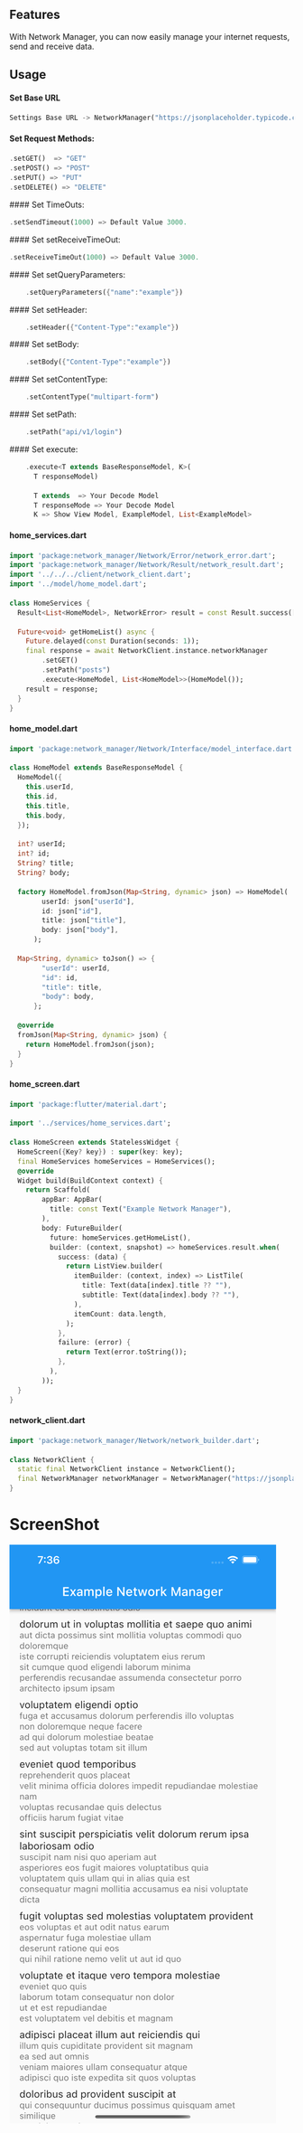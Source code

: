 
## Features

With Network Manager, you can now easily manage your internet requests, send and receive data.


## Usage

#### Set Base URL
```dart
Settings Base URL -> NetworkManager("https://jsonplaceholder.typicode.com/",debugMode: true);
```

#### Set Request Methods: 
```dart
.setGET()  => "GET"
.setPOST() => "POST"
.setPUT() => "PUT"
.setDELETE() => "DELETE"
```
#### Set TimeOuts: 
```dart
.setSendTimeout(1000) => Default Value 3000.
```

#### Set setReceiveTimeOut: 
```dart
.setReceiveTimeOut(1000) => Default Value 3000.
```
#### Set setQueryParameters: 
```dart
    .setQueryParameters({"name":"example"})
```
#### Set setHeader: 
```dart
    .setHeader({"Content-Type":"example"})
```
#### Set setBody: 
```dart
    .setBody({"Content-Type":"example"})
```
#### Set setContentType: 
```dart
    .setContentType("multipart-form")
```
#### Set setPath: 
```dart
    .setPath("api/v1/login")
```
#### Set execute: 
```dart
    .execute<T extends BaseResponseModel, K>(
      T responseModel)

      T extends  => Your Decode Model
      T responseMode => Your Decode Model
      K => Show View Model, ExampleModel, List<ExampleModel>
```

#### home_services.dart
```dart
import 'package:network_manager/Network/Error/network_error.dart';
import 'package:network_manager/Network/Result/network_result.dart';
import '../../../client/network_client.dart';
import '../model/home_model.dart';

class HomeServices {
  Result<List<HomeModel>, NetworkError> result = const Result.success([]);

  Future<void> getHomeList() async {
    Future.delayed(const Duration(seconds: 1));
    final response = await NetworkClient.instance.networkManager
        .setGET()
        .setPath("posts")
        .execute<HomeModel, List<HomeModel>>(HomeModel());
    result = response;
  }
}

```

#### home_model.dart
```dart
import 'package:network_manager/Network/Interface/model_interface.dart';

class HomeModel extends BaseResponseModel {
  HomeModel({
    this.userId,
    this.id,
    this.title,
    this.body,
  });

  int? userId;
  int? id;
  String? title;
  String? body;

  factory HomeModel.fromJson(Map<String, dynamic> json) => HomeModel(
        userId: json["userId"],
        id: json["id"],
        title: json["title"],
        body: json["body"],
      );

  Map<String, dynamic> toJson() => {
        "userId": userId,
        "id": id,
        "title": title,
        "body": body,
      };

  @override
  fromJson(Map<String, dynamic> json) {
    return HomeModel.fromJson(json);
  }
}

```



#### home_screen.dart
```dart
import 'package:flutter/material.dart';

import '../services/home_services.dart';

class HomeScreen extends StatelessWidget {
  HomeScreen({Key? key}) : super(key: key);
  final HomeServices homeServices = HomeServices();
  @override
  Widget build(BuildContext context) {
    return Scaffold(
        appBar: AppBar(
          title: const Text("Example Network Manager"),
        ),
        body: FutureBuilder(
          future: homeServices.getHomeList(),
          builder: (context, snapshot) => homeServices.result.when(
            success: (data) {
              return ListView.builder(
                itemBuilder: (context, index) => ListTile(
                  title: Text(data[index].title ?? ""),
                  subtitle: Text(data[index].body ?? ""),
                ),
                itemCount: data.length,
              );
            },
            failure: (error) {
              return Text(error.toString());
            },
          ),
        ));
  }
}
```


#### network_client.dart
```dart
import 'package:network_manager/Network/network_builder.dart';

class NetworkClient {
  static final NetworkClient instance = NetworkClient();
  final NetworkManager networkManager = NetworkManager("https://jsonplaceholder.typicode.com/",debugMode: true);
}
```

# ScreenShot
![](https://github.com/SercanKaya0/network_manager/blob/master/assets/screenshot.png?raw=true)





